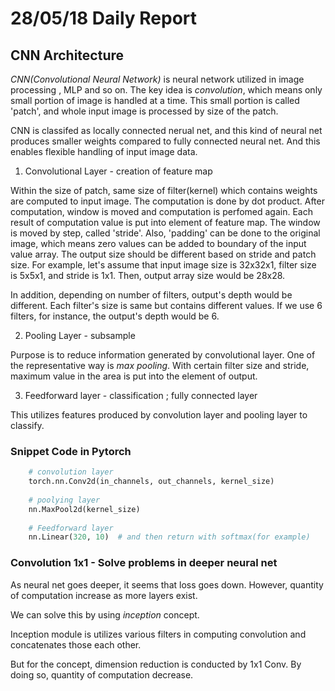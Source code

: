 # 28/05/18 Daily Report


## CNN Architecture

*CNN(Convolutional Neural Network)* is neural network utilized in image processing , MLP and so on.
The key idea is *convolution*, which means only small portion of image is handled at a time. This small portion is called 'patch',
and whole input image is processed by size of the patch.

CNN is classifed as locally connected nerual net, and this kind of neural net produces smaller weights compared to fully connected neural net. 
And this enables flexible handling of input image data.

1. Convolutional Layer - creation of feature map

Within the size of patch, same size of filter(kernel) which contains weights are computed to input image. The computation is done by 
dot product. After computation, window is moved and computation is perfomed again. Each result of computation value is put into element of
feature map. The window is moved by step, called 'stride'. Also, 'padding' can be done to the original image, which means zero values can be added
to boundary of the input value array.
The output size should be different based on stride and patch size. For example, let's assume that input image size is 32x32x1,
filter size is 5x5x1, and stride is 1x1. Then, output array size would be 28x28.

In addition, depending on number of filters, output's depth would be different. Each filter's size is same but contains different values.
If we use 6 filters, for instance, the output's depth would be 6.

2. Pooling Layer - subsample

Purpose is to reduce information generated by convolutional layer.
One of the representative way is *max pooling*. With certain filter size and stride, maximum value in the area is put into the element of output.

3. Feedforward layer - classification ; fully connected layer

This utilizes features produced by convolution layer and pooling layer to classify.


### Snippet Code in Pytorch

```python
    # convolution layer
    torch.nn.Conv2d(in_channels, out_channels, kernel_size)
    
    # poolying layer
    nn.MaxPool2d(kernel_size)
    
    # Feedforward layer
    nn.Linear(320, 10)  # and then return with softmax(for example)  
```

### Convolution 1x1 - Solve problems in deeper neural net
As neural net goes deeper, it seems that loss goes down. However, quantity of computation increase as more layers exist.

We can solve this by using *inception* concept.

Inception module is utilizes various filters in computing convolution and concatenates those each other.

But for the concept, dimension reduction is conducted by 1x1 Conv. By doing so, quantity of computation decrease.





